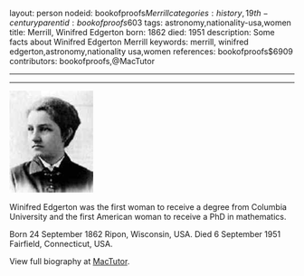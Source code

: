 layout: person
nodeid: bookofproofs$Merrill
categories: history,19th-century
parentid: bookofproofs$603
tags: astronomy,nationality-usa,women
title: Merrill, Winifred Edgerton
born: 1862
died: 1951
description: Some facts about Winifred Edgerton Merrill
keywords: merrill, winifred edgerton,astronomy,nationality usa,women
references: bookofproofs$6909
contributors: bookofproofs,@MacTutor

---


---

![Merrill.jpg](https://github.com/bookofproofs/bookofproofs.github.io/blob/main/_sources/_assets/images/portraits/Merrill.jpg?raw=true)

Winifred Edgerton  was the first woman to receive a degree from Columbia University and the first American woman to receive a PhD in mathematics.

Born 24 September 1862 Ripon, Wisconsin, USA. Died 6 September 1951 Fairfield, Connecticut, USA.


View full biography at [MacTutor](https://mathshistory.st-andrews.ac.uk/Biographies/Merrill/).
